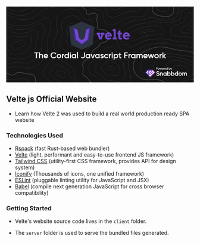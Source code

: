 [![Velte banner](https://github.com/RoDDy18/velte/blob/main/logo/velte-banner.png?raw=true)](https://veltejs.cyclic.app)

## Velte js Official Website

* Learn how Velte 2 was used to build a real world production ready SPA website

### Technologies Used

* [Rspack](https://www.rspack.dev/) (fast Rust-based web bundler)
* [Velte](https://veltejs.cyclic.app/) (light, performant and easy-to-use frontend JS framework)
* [Tailwind CSS](https://tailwindcss.com/) (utility-first CSS framework, provides API for design system)
* [Iconify](https://icon-sets.iconify.design/) (Thousands of icons, one unified framework)
* [ESLint](https://eslint.org/) (pluggable linting utility for JavaScript and JSX)
* [Babel](https://babeljs.io/) (compile next generation JavaScript for cross browser compatibility)

### Getting Started

* Velte's website source code lives in the `client` folder.

* The `server` folder is used to serve the bundled files generated.

